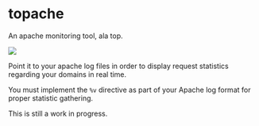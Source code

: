 # topache
An apache monitoring tool, ala top. 

![](https://github.com/scottwilliambeasley/topache/blob/master/render1548913046019.gif)

Point it to your apache log files in order to display request statistics regarding your domains in real time.

You must implement the `%v` directive as part of your Apache log format for proper statistic gathering.

This is still a work in progress.
